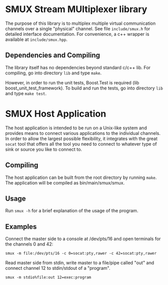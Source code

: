 SMUX Stream MUltiplexer library
===============================

The purpose of this library is to multiplex multiple virtual communication channels
over a single "physical" channel. See file `include/smux.h` for detailed interface
documentation. For convenience, a c++ wrapper is available at `include/smux.hpp`.

Dependencies and Compiling
--------------------------

The library itself has no dependencies beyond standard c/c++ lib. For compiling, go
into directory `lib` and type `make`.

However, in order to run the unit tests, Boost.Test is required (lib boost\_unit\_test\_framework).
To build and run the tests, go into directory `lib` and type `make test`.

SMUX Host Application
=====================

The host application is intended to be run on a Unix-like system and provides means to connect
various applications to the individual channels. In order to allow the largest possible flexibility,
it integrates with the great `socat` tool that offers all the tool you need to connect to whatever
type of sink or source you like to connect to.

Compiling
---------

The host application can be built from the root directory by running `make`. The application will
be compiled as bin/main/smux/smux.

Usage
-----

Run `smux -h` for a brief explanation of the usage of the program.

Examples
--------

Connect the master side to a console at /dev/pts/16 and open terminals for the channels 0 and 42:

    smux -m file:/dev/pts/16 -c 0=socat:pty,rawer -c 42=socat:pty,rawer

Read master side from stdin, write master to a file/pipe called "out" and connect channel 12 to
stdin/stdout of a "program".

    smux -m stdio%file:out 12=exec:program

